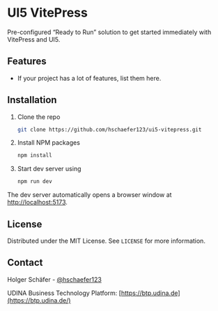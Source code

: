 # UI5 VitePress
Pre-configured “Ready to Run” solution to get started immediately with VitePress and UI5.

## Features

- If your project has a lot of features, list them here.


## Installation

1. Clone the repo
   ```sh
   git clone https://github.com/hschaefer123/ui5-vitepress.git
   ```
2. Install NPM packages
   ```sh
   npm install
   ```
3. Start dev server using
   ```js
   npm run dev
   ```

The dev server automatically opens a browser window at [http://localhost:5173](http://localhost:5173).

## License

Distributed under the MIT License. See `LICENSE` for more information.

## Contact

Holger Schäfer - [@hschaefer123](https://twitter.com/hschaefer123)

UDINA Business Technology Platform: [https://btp.udina.de](https://btp.udina.de/)
